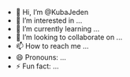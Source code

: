- 👋 Hi, I’m @KubaJeden
- 👀 I’m interested in ...
- 🌱 I’m currently learning ...
- 💞️ I’m looking to collaborate on ...
- 📫 How to reach me ...
- 😄 Pronouns: ...
- ⚡ Fun fact: ...

<!---
KubaJeden/KubaJeden is a ✨ special ✨ repository because its `README.md` (this file) appears on your GitHub profile.
You can click the Preview link to take a look at your changes.
--->
